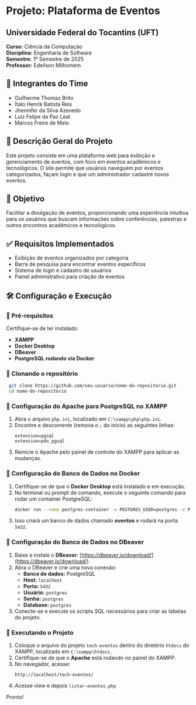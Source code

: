 # Projeto: Plataforma de Eventos

## Universidade Federal do Tocantins (UFT)
**Curso:** Ciência da Computação  
**Disciplina:** Engenharia de Software  
**Semestre:** 1º Semestre de 2025  
**Professor:** Edeilson Milhomem 

## 👥 Integrantes do Time
- Guilherme Thomaz Brito
- Ítalo Henrik Batista Reis
- Jhennifer da Silva Azevedo
- Luiz Felipe da Paz Leal
- Marcos Freire de Melo

## 📌 Descrição Geral do Projeto
Este projeto consiste em uma plataforma web para exibição e gerenciamento de eventos, com foco em eventos acadêmicos e tecnológicos. O site permite que usuários naveguem por eventos categorizados, façam login e que um administrador cadastre novos eventos.

## 🎯 Objetivo
Facilitar a divulgação de eventos, proporcionando uma experiência intuitiva para os usuários que buscam informações sobre conferências, palestras e outros encontros acadêmicos e tecnológicos.

## ✅ Requisitos Implementados
- Exibição de eventos organizados por categoria
- Barra de pesquisa para encontrar eventos específicos
- Sistema de login e cadastro de usuários
- Painel administrativo para criação de eventos

## 🛠️ Configuração e Execução

### 🔹 Pré-requisitos
Certifique-se de ter instalado:
- **XAMPP**
- **Docker Desktop**
- **DBeaver**
- **PostgreSQL rodando via Docker**

### 🔹 Clonando o repositório
```sh
 git clone https://github.com/seu-usuario/nome-do-repositorio.git
 cd nome-do-repositorio
```

### 🔹 Configuração do Apache para PostgreSQL no XAMPP
1. Abra o arquivo `php.ini`, localizado em `C:\xampp\php\php.ini`.
2. Encontre e descomente (remova o `;` do início) as seguintes linhas:
   ```
   extension=pgsql
   extension=pdo_pgsql
   ```  
3. Reinicie o Apache pelo painel de controle do XAMPP para aplicar as mudanças.

### 🔹 Configuração do Banco de Dados no Docker
1. Certifique-se de que o **Docker Desktop** está instalado e em execução.
2. No terminal ou prompt de comando, execute o seguinte comando para rodar um container PostgreSQL:
   ```sh
   docker run --name postgres-container -e POSTGRES_USER=postgres -e POSTGRES_PASSWORD=postgres -e POSTGRES_DB=postgres -p 5432:5432 -d postgres
   ```
3. Isso criará um banco de dados chamado **eventos** e rodará na porta `5432`.

### 🔹 Configuração do Banco de Dados no DBeaver
1. Baixe e instale o **DBeaver**: [https://dbeaver.io/download/](https://dbeaver.io/download/)
2. Abra o DBeaver e crie uma nova conexão:
   - **Banco de dados:** PostgreSQL  
   - **Host:** `localhost`  
   - **Porta:** `5432`  
   - **Usuário:** `postgres`  
   - **Senha:** `postgres`  
   - **Database:** `postgres`  
3. Conecte-se e execute os scripts SQL necessários para criar as tabelas do projeto.

### 🔹 Executando o Projeto
1. Coloque o arquivo do projeto `tech-eventos` dentro do diretório `htdocs` do XAMPP, localizado em `C:\xampp\htdocs`.
2. Certifique-se de que o **Apache** está rodando no painel do XAMPP.
3. No navegador, acesse:
   ```
   http://localhost/tech-eventos/
   ```
4. Acesse view e depois `listar-eventos.php`

  Pronto!

